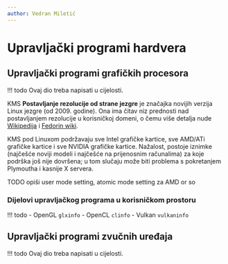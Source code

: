 ```yaml
---
author: Vedran Miletić
---
```


# Upravljački programi hardvera

## Upravljački programi grafičkih procesora

!!! todo
    Ovaj dio treba napisati u cijelosti.

KMS **Postavljanje rezolucije od strane jezgre** je značajka novijih verzija Linux jezgre (od 2009. godine). Ona ima čitav niz prednosti nad postavljanjem rezolucije u korisničkoj domeni, o čemu više detalja nude [Wikipedija](https://en.wikipedia.org/wiki/Mode_setting) i [Fedorin wiki](https://fedoraproject.org/wiki/Features/KernelModesetting).

KMS pod Linuxom podržavaju sve Intel grafičke kartice, sve AMD/ATi grafičke kartice i sve NVIDIA grafičke kartice. Nažalost, postoje iznimke (najčešće noviji modeli i najčešće na prijenosnim računalima) za koje podrška još nije dovršena; u tom slučaju može biti problema s pokretanjem Plymoutha i kasnije X servera.

TODO opiši user mode setting, atomic mode setting za AMD or so

### Dijelovi upravljačkog programa u korisničkom prostoru

!!! todo
    - OpenGL `glxinfo`
    - OpenCL `clinfo`
    - Vulkan `vulkaninfo`

## Upravljački programi zvučnih uređaja

!!! todo
    Ovaj dio treba napisati u cijelosti.
